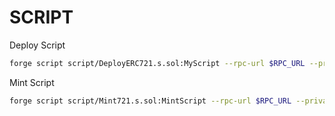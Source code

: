 # SCRIPT

Deploy Script

```bash
forge script script/DeployERC721.s.sol:MyScript --rpc-url $RPC_URL --private-key $PRIVATE_KEY --etherscan-api-key $ETHERSCAN_API_KEY --verifier-url $VERIFIER_URL --broadcast --optimize --verify
```
Mint Script

```bash
forge script script/Mint721.s.sol:MintScript --rpc-url $RPC_URL --private-key $PRIVATE_KEY --broadcast --optimiz
```
